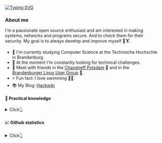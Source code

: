 [![Typing SVG](https://readme-typing-svg.herokuapp.com?font=Fira+Code&pause=1000&width=435&lines=Hello%2C+I'm+Sebastian+%F0%9F%91%8B;Interested+in+IT+Security+%F0%9F%9B%A1%EF%B8%8F;Terminal+Guru+%F0%9F%92%BB;Parselmouth+Speaking+Python+%F0%9F%90%8D;Loves+open+source+software+%F0%9F%90%A7)](https://git.io/typing-svg)

### About me

I'm a passionate open source enthusiast and am interested in making systems, networks and programs secure.
And to check them for their security. My goal is to always develop and improve myself 🧠🏋️.

- 🔭 I'm currently studying Computer Science at the Technische Hochschle in Brandenburg.
- 🌱 At the moment I'm constantly looking for technical challenges.
- 👯 Meet with friends in the [Chaostreff Potsdam](https://www.ccc-p.org/) 🚀 and in the [Brandenburger Linux User Group](https://www.bralug.de/) 🐧.
- ⚡ Fun fact: I love swimming 🏊‍♂️.
- 📚 My Blog: [Hackwiki](https://www.hackwiki.de/)

#### 🔨 Practical knowledge
<details>
<summary>
  Click👆
</summary>
<table>
	<tr>
		<th> Property </th>
	 	<th> Data </th>
	<tr>
	<tr>
		<td>Programming languages</td>
		<td>
			<p align="left">
				<a href="https://www.arduino.cc/" target="_blank">
					<img src="icons/Arduino.svg" alt="arduino" width="40" height="40" />
				</a>
				<a href="https://www.gnu.org/software/bash/" target="_blank">
					<img src="icons/Bash-Dark.svg" alt="bash" width="40" height="40" />
				</a>
				<a href="https://www.python.org" target="_blank">
					<img src="icons/Python-Dark.svg" alt="python" width="40" height="40" />
				</a>
			</p>
		</td>
	<tr>
	<tr>
		<td>Languages I have less experience with</td>
		<td>
			<p align="left">
				<a href="https://www.iso.org/standard/74528.html" target="_blank">
					<img src="icons/C.svg" alt="C" width="40" height="40" />
				</a>
				<a href="https://golang.org/" target="_blank">
					<img src="icons/GoLang.svg" alt="golandg" width="40" height="40" />
				</a>
				<a href="https://www.lua.org/start.html" target="_blank">
					<img src="icons/Lua-Dark.svg" alt="lua" width="40" height="40" />
				</a>
				<a href="https://www.typescriptlang.org/" target="_blank">
					<img src="icons/TypeScript.svg" alt="Flask" width="40" height="40" />
				</a>
			</p>
		</td>
	<tr>
	<tr>
		<td>Libraries and frameworks</td>
		<td>
			<p align="left">
			</p>
			<p align="left">
				<a href="https://www.crummy.com/software/BeautifulSoup/bs4/doc/">
					<img src="img/BS.png" alt="BeautifulSoup" width="40" height="40" />
				</a>
				<a href="https://riverbankcomputing.com/" target="_blank">
					<img src="img/pyqt.png" alt="PyQt" width="40" height="40" />
				</a>
				<a href="https://selenium-python.readthedocs.io/" target="_blank">
					<img src="icons/Selenium.svg" alt="Selenium" width="40" height="40" />
				</a>
				<a herf="https://www.sqlalchemy.org/" target="_blank">
					<img src="img/sqla.png" alt="Symfony" width="40" height="40" />
				</a>
				<a herf="https://www.pygame.org/news" target="_blank">
					<img src="img/pygame.png" alt="Symfony" width="40" height="40" />
				</a>
			</p>	
		</td>
	</tr>
	<tr>
		<td>Web Technologies</td>
		<td>
			<p align="left">
				<a href="https://gohugo.io/" target="_blank">
					<img src="img/hugo.png" alt="Hugo" width="40" height="40" />
				</a>
				<a href="https://getbootstrap.com/" target="_blank">
					<img src="icons/Bootstrap.svg" alt="Bootstrap" width="40" height="40" />
				</a>
				<a href="https://reactjs.org/" target="_blank">
					<img src="icons/React-Dark.svg" alt="React" width="40" height="40" />
				</a>
				<a href="https://vitejs.dev/" target="_blank">
					<img src="icons/Vite-Dark.svg" alt="React" width="40" height="40" />
				</a>
			</p>
			<p align="left">
				<a href="https://www.djangoproject.com/" target="_blank">
					<img src="icons/Django.svg" alt="FastAPI" width="40" height="40" />
				</a>
				<a href="https://flask.palletsprojects.com/" target="_blank">
					<img src="icons/Flask-Dark.svg" alt="Flask" width="40" height="40" />
				</a>
				<a href="https://symfony.com/" target="_blank">
					<img src="icons/Symfony-Dark.svg" alt="Symfony" width="40" height="40" />
				</a>
			</p>
			<p align="left">
				<a href="https://fastapi.tiangolo.com/" target="_blank">
					<img src="icons/FastAPI.svg" alt="FastAPI" width="40" height="40" />
				</a>
				<a href="https://graphql.org/" target="_blank">
					<img src="icons/GraphQL-Dark.svg" alt="Flask" width="40" height="40" />
				</a>
				<a href="https://pocketbase.io/" target="_blank">
					<img src="img/pocketbase.png" alt="Flask" width="40" height="40" />
				</a>
			</p>
		</td>
	</tr>
	<tr>
		<td>Databases</td>
		<td>
			<p align="left">
				<a href="https://www.influxdata.com/" target="_blank">
					<img src="img/influxdb.png" alt="Influx DB" width="40" height="40" />
				</a>
				<a href="https://www.mysql.com/" target="_blank">
					<img src="icons/MySQL-Dark.svg" alt="MySQL" width="40" height="40" />
				</a>
				<a href="https://www.postgresql.org/" target="_blank">
					<img src="icons/PostgreSQL-Dark.svg" alt="Postgre" width="40" height="40" />
				</a>
				<a href="https://www.sqlite.org/index.html" target="_blank">
					<img src="icons/SQLite.svg" alt="SQLite" width="40" height="40" />
				</a>
				<a href="https://weaviate.io/" target="_blank">
					<img src="icons/weaviate.svg" alt="Weaviate" width="40" height="40" />
				</a>
			</p>
		</td>
	</tr>
	<tr>
		<td>DevOps</td>
		<td>
			<p align="left">
				<a href="https://git-scm.com/" target="_blank">
					<img src="icons/Git.svg" alt="git" width="40" height="40" />
				</a>
				<a href="https://github.com/" target="_blank">
					<img src="icons/Github-Dark.svg" alt="Github" width="40" height="40" />
				</a>
				<a href="https://github.com/features/actions" target="_blank">
					<img src="icons/GithubActions-Dark.svg" alt="Github" width="40" height="40" />
				</a>
				<a href="https://about.gitlab.com" target="_blank">
					<img src="icons/GitLab-Dark.svg" alt="GitLab" width="40" height="40" />
				</a>
			</p>
			<p align="left">
				<a href="https://www.docker.com/" target="_blank">
					<img src="icons/Docker.svg" alt="Docker" width="40" height="40" />
				</a>
				<a href="https://docs.docker.com/compose/" target="_blank">
					<img src="img/docker-compose.png" alt="Docker-Compose" width="40" height="40" />
				</a>
				<a href="https://linuxcontainers.org/" target="_blank">
					<img src="img/lxc.png" alt="LCX" width="40" height="40">
				</a>
				<a href="https://www.proxmox.com/" target="_blank">
					<img src="img/Proxmox.png" alt="Proxmox VE" width="40" height="40" />
				</a>
			</p>
			<p align="left">
				<a herf="https://www.packer.io/" target="_blank">
					<img src="icons/Packer.svg" alt="Packer" width="40" height="40" />
				</a>
				<a href="https://docs.saltproject.io/en/latest/" target="_blank">
					<img src="img/salt.png" alt="Salt" width="40" height="40" />
				</a>
				<a href="https://www.terraform.io/" target="_blank">
					<img src="icons/Terraform.svg" alt="Terraform" width="40" height="40" />
				</a>
			</p>
			<p align="left">
				<a href="https://www.atlassian.com/de/software/jira" target="_blank">
					<img src="img/Jira.png" alt="Jira" width="40" height="40" />
				</a> 
				<a href="https://kanboard.org/" target="_blank">
					<img src="img/Kanboard.png" alt="Kanboard" width="40" height="40" />
				</a>
			</p>
			<p align="left">
				<a href="https://grafana.com/" target="_blank">
					<img src="icons/Grafana-Dark.svg" alt="Grafana" width="40" height="40" />
				</a> 
				<a href="https://www.zabbix.com/" target="_blank">
					<img src="img/Zabbix.png" alt="Zabbix" width="40" height="40" />
				</a>
			</p>
			<p align="left">
				<a href="https://aws.amazon.com/de/" target="_blank">
					<img src="icons/AWS-Dark.svg" alt="git" width="40" height="40" />
				</a>
				<a href="https://www.digitalocean.com/" target="_blank">
					<img src="icons/DigitalOcean.svg" alt="git" width="40" height="40" />
				</a>
			</p>
    	</td>
    </tr>
	<tr>
		<td>Security Tools</td>
		<td>
			<p align="left">
				<a href="https://www.greenbone.net/" target="_blank">
					<img src="img/Greenbone.png" alt="Greenbone Security Manager" width="40" height="40" />
				</a>
				<a href="https://www.metasploit.com/" target="_blank">
					<img src="img/Metasploit.png" alt="Metasploit" width="40" height="40" />
				</a>
				<a href="https://nmap.org/" target="_blank">
					<img src="img/nmap.png" alt="Nmap" width="40" height="40" />
				</a>
				<a href="https://www.volatilityfoundation.org/" target="_blank">
					<img src="img/Volatility.png" alt="Volatility" width="40" height="40" />
				</a>
				<a href="https://www.wireshark.org/" target="_blank">
					<img src="img/wireshark.png" alt="Wireshark" width="40" height="40" />
				</a>
			</p>
		</td>
	</tr>
	<tr>
		<td>OS</td>
		<td>
			<p align="left">
				<a href="https://www.alpinelinux.org/" target="_blank">
					<img src="img/Alpine.png" alt="Alpine" width="40" height="40" />
				</a>
				<a href="https://www.debian.org/index.de.html" target="_blank">
					<img src="img/Debian.png" alt="Debian" width="40" height="40" />
				</a>
				<a href="https://ubuntu.com/" target="_blank">
					<img src="img/Ubuntu.png" alt="Ubuntu" width="40" height="40" />
				</a>
				<a href="https://www.kali.org/" target="_blank">
					<img src="img/Kali.png" alt="Kali" width="40" height="40" />
				</a>
			</p>
		</td>
	<tr>
	<tr>
		<td>Backup</td>
		<td>
			<p align="left">
				<a href="https://www.proxmox.com/en/proxmox-backup-server" target="_blank">
					<img src="img/Proxmox.png" alt="Proxmox Backup" width="40" height="40" />
				</a> 
				<a href="https://restic.net/" target="_blank">
					<img src="img/Restic.png" alt="Restic" width="40" height="40" />
				</a>
				<a href="https://github.com/teejee2008/timeshift" target="_blank">
					<img src="img/timeshift.png" alt="Time Shift" width="40" height="40" />
				</a>
			</p>
		</td>
	<tr>
	<tr>
		<td>Network</td>
		<td>
			<p align="left">
				<a href="https://www.ui.com/download/unifi/" target="_blank">
					<img src="img/unifi.png" alt="UniFi Network Controller" width="40" height="40" />
				</a>
				<a href="https://openvpn.net/" target="_blank">
					<img src="img/openvpn.png" alt="OpenVPN" width="40" height="40" />
				</a>
			</p>
		</td>
	</tr>
	<tr>
		<td>Text Editors</td>
		<td>
			<p align="left">
				<a href="https://www.eclipse.org/" target="_blank">
					<img src="icons/Eclipse-Dark.svg" alt="Eclipse" width="40" height="40" />
				</a>
				<a href="https://www.sublimetext.com/" target="_blank">
					<img src="icons/SublimeText.svg" alt="Sublime" width="40" height="40" />
				</a>
				<a href="https://www.vim.org/" target="_blank">
					<img src="icons/VIM-Dark.svg" alt="Vim" width="40" height="40" />
				</a>
				<a href="https://code.visualstudio.com/" target="_blank">
					<img src="icons/VSCode-Dark.svg" alt="VSCode" width="40" height="40" />
				</a>
			</p>
		</td>
	</tr>
	<tr> 
		<td>Documentation</td>
		<td>
			<p align="left">
				</a> <a href="https://www.bookstackapp.com/" target="_blank">
					<img src="img/Bookstack.png" alt="Bookstack" width="40" height="40" />
				</a>
				</a> <a href="https://hedgedoc.org/" target="_blank">
					<img src="img/HedgeDoc.png" alt="HedgeDoc" width="40" height="40" />
				</a>
				</a> <a href="https://www.dokuwiki.org/dokuwiki" target="_blank">
					<img src="img/dokuwiki.png" alt="Doku Wiki" width="40" height="40" />
				</a>
			</p>
		</td>
	</tr>
	<tr> 
		<td>Markup language</td>
		<td>
			<p align="left">
				<a href="https://www.latex-project.org/" target="_blank">
					<img src="icons/LaTeX-Dark.svg" alt="LaTex" width="40" height="40" />
				</a>
				<a href="https://daringfireball.net/projects/markdown/" target="_blank">
					<img src="icons/Markdown-Dark.svg" alt="Markdown" width="40" height="40" />
				</a>
			</p>
		</td>
	</tr>
	<tr>
		<td>Other Tools</td>
		<td>
			<p align="left">
				<a href="https://www.home-assistant.io/" target="_blank">
					<img src="img/HA.png" alt="Home Assistant" width="40" height="40" />
				</a>
				<a href="https://meet.jit.si/" target="_blank">
					<img src="img/jitsi.png" alt="Jitsi" width="40" height="40" />
				</a>
				<a href="https://nextcloud.com/" target="_blank">
					<img src="img/nextcloud.png" alt="Nextcloud" width="80" height="40" />
				</a>
				<a href="https://de.overleaf.com/" target="_blank">
					<img src="img/overleaf.png" alt="Overleaf" width="40" height="40" />
				</a>
				<a href="https://www.postman.com/" target="_blank">
					<img src="icons/Postman.svg" alt="Postman" width="40" height="40" />
				</a>
				<a href="https://psono.com/" target="_blank">
					<img src="img/psono.png" alt="Psono" width="40" height="40" />
				</a>
				<a href="https://www.univention.de/produkte/ucs/" target="_blank">
					<img src="img/ucs.png" alt="UCS" width="40" height="40" />
				</a>
			</p>
		</td>
	</tr>
</table>

</details>

#### 📈 Github statistics
<details>
<summary>
  Click👆
</summary>
<img alige="left" src="https://github-readme-stats.vercel.app/api?username=53845714nF&show_icons=true&hide_border=true&theme=merko" />
<img alige="rigth" src="https://github-readme-stats.vercel.app/api/top-langs/?username=53845714nF&langs_count=8&exclude_repo=53845714nF,Format_String_Vulnerability,think,Hassle_of_the_Week,passwortunsicherheit,linklist,hackwiki&hide=HCL,TeX,Smarty,html&show_icons=true&hide_border=true&theme=merko&layout=compact" />
</details>
